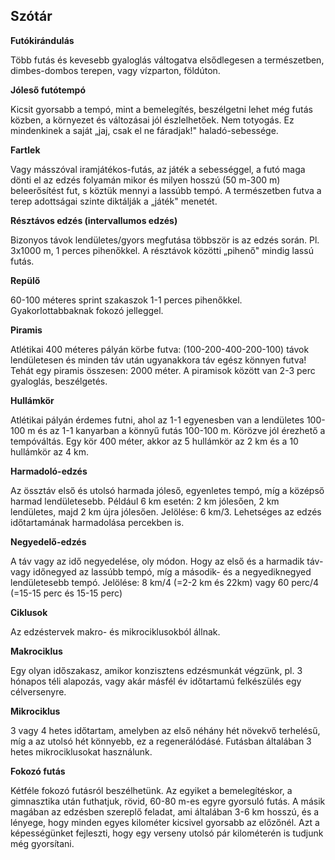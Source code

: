 ## Szótár

**Futókirándulás**

Több futás és kevesebb gyaloglás váltogatva elsődlegesen a természetben, dimbes-dombos terepen, vagy vízparton, földúton.

**Jóleső futótempó**

Kicsit gyorsabb a tempó, mint a bemelegítés, beszélgetni lehet még futás közben, a környezet és változásai jól észlelhetőek. Nem totyogás. Ez mindenkinek a saját „jaj, csak el ne fáradjak!" haladó-sebessége.

**Fartlek**

Vagy másszóval iramjátékos-futás, az játék a sebességgel, a futó maga dönti el az edzés folyamán mikor és milyen hosszú (50 m-300 m) beleerősítést fut, s köztük mennyi a lassúbb tempó. A természetben futva a terep adottságai szinte diktálják a „játék" menetét.

**Résztávos edzés (intervallumos edzés)**

Bizonyos távok lendületes/gyors megfutása többször is az edzés során. Pl. 3x1000 m, 1 perces pihenőkkel. A résztávok közötti „pihenő" mindig lassú futás.

**Repülő**

60-100 méteres sprint szakaszok 1-1 perces pihenőkkel. Gyakorlottabbaknak fokozó jelleggel.

**Piramis**

Atlétikai 400 méteres pályán körbe futva: (100-200-400-200-100) távok lendületesen és minden táv után ugyanakkora táv egész könnyen futva! Tehát egy piramis összesen: 2000 méter. A piramisok között van 2-3 perc gyaloglás, beszélgetés.

**Hullámkör**

Atlétikai pályán érdemes futni, ahol az 1-1 egyenesben van a lendületes 100-100 m és az 1-1 kanyarban a könnyű futás 100-100 m. Körözve jól érezhető a tempóváltás. Egy kör 400 méter, akkor az 5 hullámkör az 2 km és a 10 hullámkör az 4 km.

**Harmadoló-edzés**

Az össztáv első és utolsó harmada jóleső, egyenletes tempó, míg a középső harmad lendületesebb. Például 6 km esetén: 2 km jólesően, 2 km lendületes, majd 2 km újra jólesően. Jelölése: 6 km/3. Lehetséges az edzés időtartamának harmadolása percekben is.

**Negyedelő-edzés**

A táv vagy az idő negyedelése, oly módon. Hogy az első és a harmadik táv- vagy időnegyed az lassúbb tempó, míg a második- és a negyediknegyed lendületesebb tempó. Jelölése: 8 km/4 (=2-2 km és 22km) vagy 60 perc/4 (=15-15 perc és 15-15 perc)

**Ciklusok**

Az edzéstervek makro- és mikrociklusokból állnak.

**Makrociklus**

Egy olyan időszakasz, amikor konzisztens edzésmunkát végzünk, pl. 3 hónapos téli alapozás, vagy akár másfél év időtartamú felkészülés egy célversenyre.

**Mikrociklus**

3 vagy 4 hetes időtartam, amelyben az első néhány hét növekvő terhelésű, míg a az utolsó hét könnyebb, ez a regenerálódásé. Futásban általában 3 hetes mikrociklusokat használunk.

**Fokozó futás**

Kétféle fokozó futásról beszélhetünk. Az egyiket a bemelegítéskor, a gimnasztika után futhatjuk, rövid, 60-80 m-es egyre gyorsuló futás. A másik magában az edzésben szereplő feladat, ami általában 3-6 km hosszú, és a lényege, hogy minden egyes kilométer kicsivel gyorsabb az előzőnél. Azt a képességünket fejleszti, hogy egy verseny utolsó pár kilométerén is tudjunk még gyorsítani.
